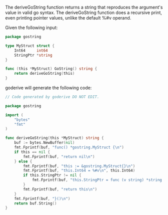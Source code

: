 The deriveGoString function returns a string that reproduces the argument's value in valid go syntax.
The deriveGoString function does a recursive print, even printing pointer values, unlike the default %#v operand.

Given the following input:

```go
package gostring

type MyStruct struct {
	Int64     int64
	StringPtr *string
}

func (this *MyStruct) GoString() string {
	return deriveGoString(this)
}
```

goderive will generate the following code:

```go
// Code generated by goderive DO NOT EDIT.

package gostring

import (
	"bytes"
	"fmt"
)

func deriveGoString(this *MyStruct) string {
	buf := bytes.NewBuffer(nil)
	fmt.Fprintf(buf, "func() *gostring.MyStruct {\n")
	if this == nil {
		fmt.Fprintf(buf, "return nil\n")
	} else {
		fmt.Fprintf(buf, "this := &gostring.MyStruct{}\n")
		fmt.Fprintf(buf, "this.Int64 = %#v\n", this.Int64)
		if this.StringPtr != nil {
			fmt.Fprintf(buf, "this.StringPtr = func (v string) *string { return &v }(%#v)\n", *this.StringPtr)
		}
		fmt.Fprintf(buf, "return this\n")
	}
	fmt.Fprintf(buf, "}()\n")
	return buf.String()
}
```